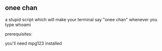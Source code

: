 ## onee chan

a stupid script which will make your terminal say "onee chan" whenever you type whoami

prerequisites:

you'll need mpg123 installed
